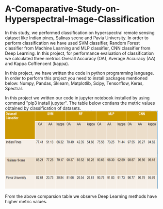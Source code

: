 # A-Comaparative-Study-on-Hyperspectral-Image-Classification

  In this study, we performed classification on hyperspectral remote sensing dataset like Indian pines, Salinas secne and Pavia University. In order to perform classification we have used SVM classifier, Random Forest classifier from Machine Learning and MLP classifier, CNN classifier from Deep Learning. In this project, for performance evaluation of classification we calculated three metrics Overall Accuracy (OA), Average Accuracy (AA) and Kappa Coffiencent (kappa).
  
  In this project, we have written the code in python programming language. In order to perform this project you need to install packages mentioned below: Numpy, Pandas, Sklearn, Matplotlib, Scipy, Tensorflow, Keras, Spectral.
  
  In this project we written our code in jupyter notebook installed by using command "pip3 install jupyter".
  The table below contians the metric values obtained by classification of datasets.
  ![](comparision_table.png)
  
  From the above comparsion table we observe Deep Learning methods have higher metric values.

